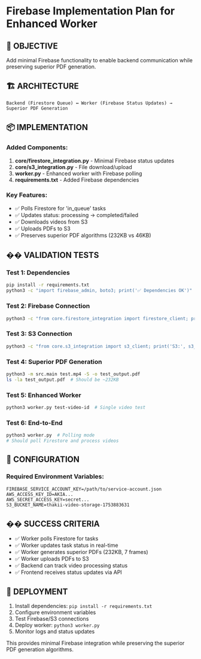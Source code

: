 # Firebase Implementation Plan for Enhanced Worker

## 🎯 OBJECTIVE
Add minimal Firebase functionality to enable backend communication while preserving superior PDF generation.

## 🏗️ ARCHITECTURE
```
Backend (Firestore Queue) ↔ Worker (Firebase Status Updates) → Superior PDF Generation
```

## 📦 IMPLEMENTATION

### Added Components:
1. **core/firestore_integration.py** - Minimal Firebase status updates
2. **core/s3_integration.py** - File download/upload 
3. **worker.py** - Enhanced worker with Firebase polling
4. **requirements.txt** - Added Firebase dependencies

### Key Features:
- ✅ Polls Firestore for 'in_queue' tasks
- ✅ Updates status: processing → completed/failed
- ✅ Downloads videos from S3
- ✅ Uploads PDFs to S3  
- ✅ Preserves superior PDF algorithms (232KB vs 46KB)

## �� VALIDATION TESTS

### Test 1: Dependencies
```bash
pip install -r requirements.txt
python3 -c "import firebase_admin, boto3; print('✅ Dependencies OK')"
```

### Test 2: Firebase Connection
```bash
python3 -c "from core.firestore_integration import firestore_client; print('Firebase:', firestore_client.is_available())"
```

### Test 3: S3 Connection  
```bash
python3 -c "from core.s3_integration import s3_client; print('S3:', s3_client.is_available())"
```

### Test 4: Superior PDF Generation
```bash
python3 -m src.main test.mp4 -S -o test_output.pdf
ls -la test_output.pdf  # Should be ~232KB
```

### Test 5: Enhanced Worker
```bash
python3 worker.py test-video-id  # Single video test
```

### Test 6: End-to-End
```bash
python3 worker.py  # Polling mode
# Should poll Firestore and process videos
```

## 🔧 CONFIGURATION

### Required Environment Variables:
```env
FIREBASE_SERVICE_ACCOUNT_KEY=/path/to/service-account.json
AWS_ACCESS_KEY_ID=AKIA...
AWS_SECRET_ACCESS_KEY=secret...
S3_BUCKET_NAME=thakii-video-storage-1753883631
```

## �� SUCCESS CRITERIA

- ✅ Worker polls Firestore for tasks
- ✅ Worker updates task status in real-time  
- ✅ Worker generates superior PDFs (232KB, 7 frames)
- ✅ Worker uploads PDFs to S3
- ✅ Backend can track video processing status
- ✅ Frontend receives status updates via API

## 🚀 DEPLOYMENT

1. Install dependencies: `pip install -r requirements.txt`
2. Configure environment variables
3. Test Firebase/S3 connections
4. Deploy worker: `python3 worker.py`
5. Monitor logs and status updates

This provides minimal Firebase integration while preserving the superior PDF generation algorithms.
